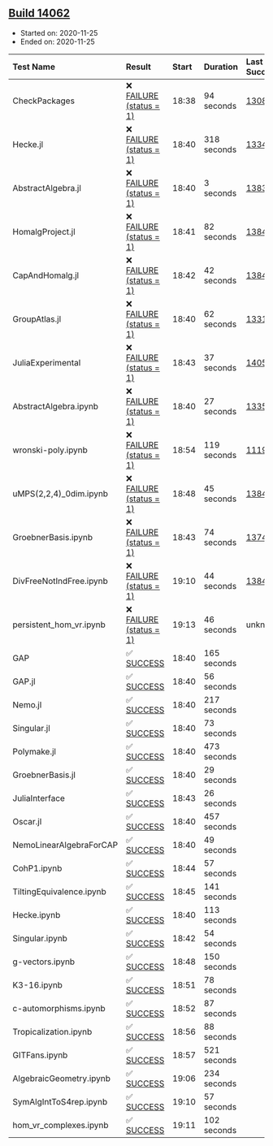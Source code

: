 ## [Build 14062](https://oscarci.mathematik.uni-kl.de/job/oscar/14062/)

* Started on: 2020-11-25
* Ended on: 2020-11-25

| Test Name    | Result | Start | Duration | Last Success | First Failure |
|:-------------|:-------|:------|:---------|:-------------|:--------------|
| CheckPackages | ❌ [FAILURE (status = 1)](https://oscarci.mathematik.uni-kl.de/job/oscar/14062/artifact/logs/build-14062/CheckPackages.log) | 18:38 | 94 seconds | [13085](https://oscarci.mathematik.uni-kl.de/job/oscar/13085/) | [13086](https://oscarci.mathematik.uni-kl.de/job/oscar/13086/) |
| Hecke.jl | ❌ [FAILURE (status = 1)](https://oscarci.mathematik.uni-kl.de/job/oscar/14062/artifact/logs/build-14062/Hecke.jl.log) | 18:40 | 318 seconds | [13341](https://oscarci.mathematik.uni-kl.de/job/oscar/13341/) | [13342](https://oscarci.mathematik.uni-kl.de/job/oscar/13342/) |
| AbstractAlgebra.jl | ❌ [FAILURE (status = 1)](https://oscarci.mathematik.uni-kl.de/job/oscar/14062/artifact/logs/build-14062/AbstractAlgebra.jl.log) | 18:40 | 3 seconds | [13837](https://oscarci.mathematik.uni-kl.de/job/oscar/13837/) | [13838](https://oscarci.mathematik.uni-kl.de/job/oscar/13838/) |
| HomalgProject.jl | ❌ [FAILURE (status = 1)](https://oscarci.mathematik.uni-kl.de/job/oscar/14062/artifact/logs/build-14062/HomalgProject.jl.log) | 18:41 | 82 seconds | [13845](https://oscarci.mathematik.uni-kl.de/job/oscar/13845/) | [13846](https://oscarci.mathematik.uni-kl.de/job/oscar/13846/) |
| CapAndHomalg.jl | ❌ [FAILURE (status = 1)](https://oscarci.mathematik.uni-kl.de/job/oscar/14062/artifact/logs/build-14062/CapAndHomalg.jl.log) | 18:42 | 42 seconds | [13845](https://oscarci.mathematik.uni-kl.de/job/oscar/13845/) | [13846](https://oscarci.mathematik.uni-kl.de/job/oscar/13846/) |
| GroupAtlas.jl | ❌ [FAILURE (status = 1)](https://oscarci.mathematik.uni-kl.de/job/oscar/14062/artifact/logs/build-14062/GroupAtlas.jl.log) | 18:40 | 62 seconds | [13311](https://oscarci.mathematik.uni-kl.de/job/oscar/13311/) | [13312](https://oscarci.mathematik.uni-kl.de/job/oscar/13312/) |
| JuliaExperimental | ❌ [FAILURE (status = 1)](https://oscarci.mathematik.uni-kl.de/job/oscar/14062/artifact/logs/build-14062/JuliaExperimental.log) | 18:43 | 37 seconds | [14052](https://oscarci.mathematik.uni-kl.de/job/oscar/14052/) | [14053](https://oscarci.mathematik.uni-kl.de/job/oscar/14053/) |
| AbstractAlgebra.ipynb | ❌ [FAILURE (status = 1)](https://oscarci.mathematik.uni-kl.de/job/oscar/14062/artifact/logs/build-14062/AbstractAlgebra.ipynb.log) | 18:40 | 27 seconds | [13355](https://oscarci.mathematik.uni-kl.de/job/oscar/13355/) | [13356](https://oscarci.mathematik.uni-kl.de/job/oscar/13356/) |
| wronski-poly.ipynb | ❌ [FAILURE (status = 1)](https://oscarci.mathematik.uni-kl.de/job/oscar/14062/artifact/logs/build-14062/wronski-poly.ipynb.log) | 18:54 | 119 seconds | [11192](https://oscarci.mathematik.uni-kl.de/job/oscar/11192/) | [11193](https://oscarci.mathematik.uni-kl.de/job/oscar/11193/) |
| uMPS(2,2,4)_0dim.ipynb | ❌ [FAILURE (status = 1)](https://oscarci.mathematik.uni-kl.de/job/oscar/14062/artifact/logs/build-14062/uMPS-2-2-4-_0dim.ipynb.log) | 18:48 | 45 seconds | [13841](https://oscarci.mathematik.uni-kl.de/job/oscar/13841/) | [13842](https://oscarci.mathematik.uni-kl.de/job/oscar/13842/) |
| GroebnerBasis.ipynb | ❌ [FAILURE (status = 1)](https://oscarci.mathematik.uni-kl.de/job/oscar/14062/artifact/logs/build-14062/GroebnerBasis.ipynb.log) | 18:43 | 74 seconds | [13748](https://oscarci.mathematik.uni-kl.de/job/oscar/13748/) | [13749](https://oscarci.mathematik.uni-kl.de/job/oscar/13749/) |
| DivFreeNotIndFree.ipynb | ❌ [FAILURE (status = 1)](https://oscarci.mathematik.uni-kl.de/job/oscar/14062/artifact/logs/build-14062/DivFreeNotIndFree.ipynb.log) | 19:10 | 44 seconds | [13845](https://oscarci.mathematik.uni-kl.de/job/oscar/13845/) | [13846](https://oscarci.mathematik.uni-kl.de/job/oscar/13846/) |
| persistent_hom_vr.ipynb | ❌ [FAILURE (status = 1)](https://oscarci.mathematik.uni-kl.de/job/oscar/14062/artifact/logs/build-14062/persistent_hom_vr.ipynb.log) | 19:13 | 46 seconds | unknown | unknown |
| GAP | ✅ [SUCCESS](https://oscarci.mathematik.uni-kl.de/job/oscar/14062/artifact/logs/build-14062/GAP.log) | 18:40 | 165 seconds |  |  |
| GAP.jl | ✅ [SUCCESS](https://oscarci.mathematik.uni-kl.de/job/oscar/14062/artifact/logs/build-14062/GAP.jl.log) | 18:40 | 56 seconds |  |  |
| Nemo.jl | ✅ [SUCCESS](https://oscarci.mathematik.uni-kl.de/job/oscar/14062/artifact/logs/build-14062/Nemo.jl.log) | 18:40 | 217 seconds |  |  |
| Singular.jl | ✅ [SUCCESS](https://oscarci.mathematik.uni-kl.de/job/oscar/14062/artifact/logs/build-14062/Singular.jl.log) | 18:40 | 73 seconds |  |  |
| Polymake.jl | ✅ [SUCCESS](https://oscarci.mathematik.uni-kl.de/job/oscar/14062/artifact/logs/build-14062/Polymake.jl.log) | 18:40 | 473 seconds |  |  |
| GroebnerBasis.jl | ✅ [SUCCESS](https://oscarci.mathematik.uni-kl.de/job/oscar/14062/artifact/logs/build-14062/GroebnerBasis.jl.log) | 18:40 | 29 seconds |  |  |
| JuliaInterface | ✅ [SUCCESS](https://oscarci.mathematik.uni-kl.de/job/oscar/14062/artifact/logs/build-14062/JuliaInterface.log) | 18:43 | 26 seconds |  |  |
| Oscar.jl | ✅ [SUCCESS](https://oscarci.mathematik.uni-kl.de/job/oscar/14062/artifact/logs/build-14062/Oscar.jl.log) | 18:40 | 457 seconds |  |  |
| NemoLinearAlgebraForCAP | ✅ [SUCCESS](https://oscarci.mathematik.uni-kl.de/job/oscar/14062/artifact/logs/build-14062/NemoLinearAlgebraForCAP.log) | 18:40 | 49 seconds |  |  |
| CohP1.ipynb | ✅ [SUCCESS](https://oscarci.mathematik.uni-kl.de/job/oscar/14062/artifact/logs/build-14062/CohP1.ipynb.log) | 18:44 | 57 seconds |  |  |
| TiltingEquivalence.ipynb | ✅ [SUCCESS](https://oscarci.mathematik.uni-kl.de/job/oscar/14062/artifact/logs/build-14062/TiltingEquivalence.ipynb.log) | 18:45 | 141 seconds |  |  |
| Hecke.ipynb | ✅ [SUCCESS](https://oscarci.mathematik.uni-kl.de/job/oscar/14062/artifact/logs/build-14062/Hecke.ipynb.log) | 18:40 | 113 seconds |  |  |
| Singular.ipynb | ✅ [SUCCESS](https://oscarci.mathematik.uni-kl.de/job/oscar/14062/artifact/logs/build-14062/Singular.ipynb.log) | 18:42 | 54 seconds |  |  |
| g-vectors.ipynb | ✅ [SUCCESS](https://oscarci.mathematik.uni-kl.de/job/oscar/14062/artifact/logs/build-14062/g-vectors.ipynb.log) | 18:48 | 150 seconds |  |  |
| K3-16.ipynb | ✅ [SUCCESS](https://oscarci.mathematik.uni-kl.de/job/oscar/14062/artifact/logs/build-14062/K3-16.ipynb.log) | 18:51 | 78 seconds |  |  |
| c-automorphisms.ipynb | ✅ [SUCCESS](https://oscarci.mathematik.uni-kl.de/job/oscar/14062/artifact/logs/build-14062/c-automorphisms.ipynb.log) | 18:52 | 87 seconds |  |  |
| Tropicalization.ipynb | ✅ [SUCCESS](https://oscarci.mathematik.uni-kl.de/job/oscar/14062/artifact/logs/build-14062/Tropicalization.ipynb.log) | 18:56 | 88 seconds |  |  |
| GITFans.ipynb | ✅ [SUCCESS](https://oscarci.mathematik.uni-kl.de/job/oscar/14062/artifact/logs/build-14062/GITFans.ipynb.log) | 18:57 | 521 seconds |  |  |
| AlgebraicGeometry.ipynb | ✅ [SUCCESS](https://oscarci.mathematik.uni-kl.de/job/oscar/14062/artifact/logs/build-14062/AlgebraicGeometry.ipynb.log) | 19:06 | 234 seconds |  |  |
| SymAlgIntToS4rep.ipynb | ✅ [SUCCESS](https://oscarci.mathematik.uni-kl.de/job/oscar/14062/artifact/logs/build-14062/SymAlgIntToS4rep.ipynb.log) | 19:10 | 57 seconds |  |  |
| hom_vr_complexes.ipynb | ✅ [SUCCESS](https://oscarci.mathematik.uni-kl.de/job/oscar/14062/artifact/logs/build-14062/hom_vr_complexes.ipynb.log) | 19:11 | 102 seconds |  |  |
